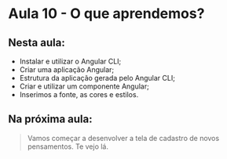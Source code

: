 # Aula 10 - O que aprendemos?

## **Nesta aula:**

- Instalar e utilizar o Angular CLI;
- Criar uma aplicação Angular;
- Estrutura da aplicação gerada pelo Angular CLI;
- Criar e utilizar um componente Angular;
- Inserimos a fonte, as cores e estilos.

## **Na próxima aula:**

> Vamos começar a desenvolver a tela de cadastro de novos pensamentos. Te vejo lá.
>